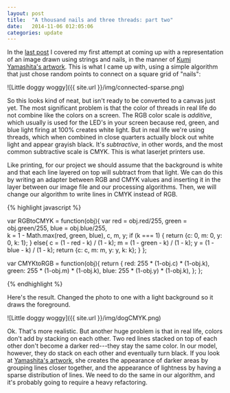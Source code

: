 ```yaml
---
layout: post
title:  "A thousand nails and three threads: part two"
date:   2014-11-06 012:05:06
categories: update
---
```


In the [last post](http://rewonc.github.io/update/2014/11/03/A-thousand-nails-and-three-threads.html) I covered my first attempt at coming up with a representation of an image drawn using strings and nails, in the manner of [Kumi Yamashita's artwork](http://www.kumiyamashita.com/constellation/). This is what I came up with, using a simple algorithm that just chose random points to connect on a square grid of "nails":

![Little doggy woggy]({{ site.url }}/img/connected-sparse.png)

So this looks kind of neat, but isn't ready to be converted to a canvas just yet. The most significant problem is that the color of threads in real life do not combine like the colors on a screen. The RGB color scale is _additive_, which usually is used for the LED's in your screen because red, green, and blue light firing at 100% creates white light. But in real life we're using threads, which when combined in close quarters actually block out white light and appear grayish black. It's _subtractive_, in other words, and the most common subtractive scale is CMYK. This is what laserjet printers use. 

Like printing, for our project we should assume that the background is white and that each line layered on top will subtract from that light. We can do this by writing an adapter between RGB and CMYK values and inserting it in the layer between our image file and our processing algorithms. Then, we will change our algorithm to write lines in CMYK instead of RGB. 

{% highlight javascript %}

var RGBtoCMYK = function(obj){
  var red = obj.red/255,
    green = obj.green/255,
     blue = obj.blue/255,  
        k = 1 - Math.max(red, green, blue),
        c, m, y;
  if (k === 1) {
    return {c: 0, m: 0, y: 0, k: 1};
  } else{
    c = (1 - red - k) / (1 - k);
    m = (1 - green - k) / (1 - k);
    y = (1 - blue - k) / (1 - k);
    return {c: c, m: m, y: y, k: k};
  }
};

var CMYKtoRGB = function(obj){
  return {
    red: 255 * (1-obj.c) * (1-obj.k),
    green: 255 * (1-obj.m) * (1-obj.k),
    blue: 255 * (1-obj.y) * (1-obj.k),
  };
};

{% endhighlight %}

Here's the result. Changed the photo to one with a light background so it draws the foreground.

![Little doggy woggy]({{ site.url }}/img/dogCMYK.png)


Ok. That's more realistic.  But another huge problem is that in real life, colors don't add by stacking on each other. Two red lines stacked on top of each other don't become a darker red---they stay the same color. In our model, however, they do stack on each other and eventually turn black.  If you look at [Yamashita's artwork](http://www.kumiyamashita.com/constellation/), she creates the appearance of darker areas by grouping lines closer together, and the appearance of lightness by having a sparse distribution of lines. We need to do the same in our algorithm, and it's probably going to require a heavy refactoring. 


